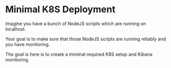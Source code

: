 # Minimal K8S Deployment

Imagine you have a bunch of NodeJS scripts which are running on localhost. 

Your goal is to make sure that those NodeJS scripts are running reliably and you have monitoring.

The goal is here is to create a minimal required K8S setup and Kibana monitoring. 
